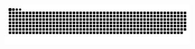![github contribution grid snake animation](https://raw.githubusercontent.com/kadirkalkan/kadirkalkan/output/github-contribution-grid-snake.svg)